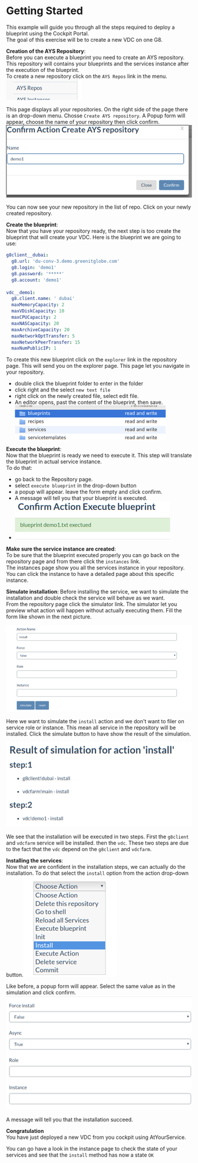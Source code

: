 # Getting Started

This example will guide you through all the steps required to deploy a blueprint using the Cockpit Portal.  
The goal of this exercise will be to create a new VDC on one G8.

**Creation of the AYS Repository**:  
Before you can execute a blueprint you need to create an AYS repository. This repository will contains your blueprints and the services instance after the execution of the blueprint.  
To create a new repository click on the `AYS Repos` link in the menu. 
![menu](2016-06-17_204x56_scrot.png)

This page displays all your repositories. On the right side of the page there is an drop-down menu. Chosse `Create AYS repository`. A Popup form will appear, choose the name of your repository then click confirm.
![](2016-06-17_595x233_scrot.png)

You can now see your new repository in the list of repo. Click on your newly created repository.

**Create the blueprint**:  
Now that you have your repository ready, the next step is too create the blueprint that will create your VDC.
Here is the blueprint we are going to use:  
```yaml
g8client__dubai:
  g8.url: 'du-conv-3.demo.greenitglobe.com'
  g8.login: 'demo1'
  g8.password: '*****'
  g8.account: 'demo1'

vdc__demo1:
  g8.client.name: ' dubai'
  maxMemoryCapacity: 2
  maxVDiskCapacity: 10
  maxCPUCapacity: 2
  maxNASCapacity: 20
  maxArchiveCapacity: 20
  maxNetworkOptTransfer: 5
  maxNetworkPeerTransfer: 15
  maxNumPublicIP: 1
```

To create this new blueprint click on the `explorer` link in the repository page. This will send you on the explorer page. This page let you navigate in your repository.  
- double click the blueprint folder to enter in the folder
- click right and the select `new text file`
- right click on the newly created file, select edit file.
- An editor opens, past the content of the blueprint, then save.
![](2016-06-17_409x93_scrot.png)

**Execute the blueprint**:  
Now that the blueprint is ready we need to execute it. This step will translate the blueprint in actual service instance.  
To do that:
- go back to the Repository page.
- select `execute blueprint` in the drop-down button
- a popup will appear. leave the form empty and click confirm.
- A message will tell you that your blueprint is executed.
- ![](2016-06-17_421x104_scrot.png)

**Make sure the service instance are created**:  
To be sure that the blueprint executed properly you can go back on the repository page and from there click the `instances` link.  
The instances page show you all the services instance in your repository. You can click the instance to have a detailed page about this specific instance.

**Simulate installation**:
Before installing the service, we want to simulate the installation and double check the service will behave as we want.  
From the repository page click the simulator link. The simulator let you preview what action will happen without actually executing them. Fill the form like shown in the next picture.

![simulator form](2016-06-17_846x396_scrot.png)

Here we want to simulate the `install` action and we don't want to filer on service role or instance. This mean all service in the repository will be installed. Click the simulate button to have show the result of the simulation.

![simulation result](2016-06-17_566x259_scrot.png)

We see that the installation will be executed in two steps. First the `g8client` and `vdcfarm` service will be installed. then the `vdc`. These two steps are due to the fact that the `vdc` depend on the `g8client` and `vdcfarm`.

**Installing the services**:  
Now that we are confident in the installation steps, we can actually do the installation.
To do that select the `install` option from the action drop-down button.![install dropdown](2016-06-17_254x273_scrot.png)

Like before, a popup form will appear. Select the same value as in the simulation and click confirm.
![](2016-06-17_579x357_scrot.png)

A message will tell you that the installation succeed.  

**Congratulation**  
You have just deployed a new VDC from you cockpit using AtYourService.

You can go have a look in the instance page to check the state of your services and see that the `install` method has now a state `OK`
